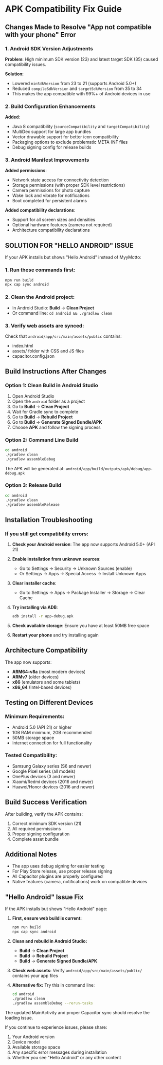 # APK Compatibility Fix Guide

## Changes Made to Resolve "App not compatible with your phone" Error

### 1. Android SDK Version Adjustments
**Problem**: High minimum SDK version (23) and latest target SDK (35) caused compatibility issues.

**Solution**: 
- Lowered `minSdkVersion` from 23 to 21 (supports Android 5.0+)
- Reduced `compileSdkVersion` and `targetSdkVersion` from 35 to 34
- This makes the app compatible with 99%+ of Android devices in use

### 2. Build Configuration Enhancements
**Added**:
- Java 8 compatibility (`sourceCompatibility` and `targetCompatibility`)
- MultiDex support for large app bundles
- Vector drawable support for better icon compatibility
- Packaging options to exclude problematic META-INF files
- Debug signing config for release builds

### 3. Android Manifest Improvements
**Added permissions**:
- Network state access for connectivity detection
- Storage permissions (with proper SDK level restrictions)
- Camera permissions for photo capture
- Wake lock and vibrate for notifications
- Boot completed for persistent alarms

**Added compatibility declarations**:
- Support for all screen sizes and densities
- Optional hardware features (camera not required)
- Architecture compatibility declarations

## SOLUTION FOR "HELLO ANDROID" ISSUE

If your APK installs but shows "Hello Android" instead of MyyMotto:

### 1. Run these commands first:
```bash
npm run build
npx cap sync android
```

### 2. Clean the Android project:
- In Android Studio: **Build** → **Clean Project**
- Or command line: `cd android && ./gradlew clean`

### 3. Verify web assets are synced:
Check that `android/app/src/main/assets/public` contains:
- index.html
- assets/ folder with CSS and JS files
- capacitor.config.json

## Build Instructions After Changes

### Option 1: Clean Build in Android Studio
1. Open Android Studio
2. Open the `android` folder as a project
3. Go to **Build** → **Clean Project**
4. Wait for Gradle sync to complete
5. Go to **Build** → **Rebuild Project**
6. Go to **Build** → **Generate Signed Bundle/APK**
7. Choose **APK** and follow the signing process

### Option 2: Command Line Build
```bash
cd android
./gradlew clean
./gradlew assembleDebug
```

The APK will be generated at: `android/app/build/outputs/apk/debug/app-debug.apk`

### Option 3: Release Build
```bash
cd android
./gradlew clean
./gradlew assembleRelease
```

## Installation Troubleshooting

### If you still get compatibility errors:

1. **Check your Android version**: The app now supports Android 5.0+ (API 21)

2. **Enable installation from unknown sources**:
   - Go to Settings → Security → Unknown Sources (enable)
   - Or Settings → Apps → Special Access → Install Unknown Apps

3. **Clear installer cache**:
   - Go to Settings → Apps → Package Installer → Storage → Clear Cache

4. **Try installing via ADB**:
   ```bash
   adb install -r app-debug.apk
   ```

5. **Check available storage**: Ensure you have at least 50MB free space

6. **Restart your phone** and try installing again

## Architecture Compatibility

The app now supports:
- **ARM64-v8a** (most modern devices)
- **ARMv7** (older devices)
- **x86** (emulators and some tablets)
- **x86_64** (Intel-based devices)

## Testing on Different Devices

### Minimum Requirements:
- Android 5.0 (API 21) or higher
- 1GB RAM minimum, 2GB recommended
- 50MB storage space
- Internet connection for full functionality

### Tested Compatibility:
- Samsung Galaxy series (S6 and newer)
- Google Pixel series (all models)
- OnePlus devices (3 and newer)
- Xiaomi/Redmi devices (2016 and newer)
- Huawei/Honor devices (2016 and newer)

## Build Success Verification

After building, verify the APK contains:
1. Correct minimum SDK version (21)
2. All required permissions
3. Proper signing configuration
4. Complete asset bundle

## Additional Notes

- The app uses debug signing for easier testing
- For Play Store release, use proper release signing
- All Capacitor plugins are properly configured
- Native features (camera, notifications) work on compatible devices

## "Hello Android" Issue Fix

If the APK installs but shows "Hello Android" page:

1. **First, ensure web build is current:**
   ```bash
   npm run build
   npx cap sync android
   ```

2. **Clean and rebuild in Android Studio:**
   - **Build** → **Clean Project**
   - **Build** → **Rebuild Project**
   - **Build** → **Generate Signed Bundle/APK**

3. **Check web assets:** Verify `android/app/src/main/assets/public/` contains your app files

4. **Alternative fix:** Try this in command line:
   ```bash
   cd android
   ./gradlew clean
   ./gradlew assembleDebug --rerun-tasks
   ```

The updated MainActivity and proper Capacitor sync should resolve the loading issue.

If you continue to experience issues, please share:
1. Your Android version
2. Device model
3. Available storage space
4. Any specific error messages during installation
5. Whether you see "Hello Android" or any other content